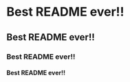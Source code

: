 
  # Best README ever!!

  ## Best README ever!!

  ### Best README ever!!


  #### Best README ever!!


